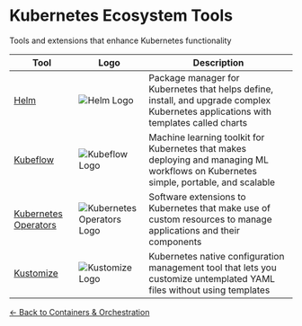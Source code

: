 # Kubernetes Ecosystem Tools

Tools and extensions that enhance Kubernetes functionality

| Tool | Logo | Description |
|------|------|-------------|
| [Helm](https://helm.sh/) | ![Helm Logo](/logos/devops/containers/helm.png) | Package manager for Kubernetes that helps define, install, and upgrade complex Kubernetes applications with templates called charts |
| [Kubeflow](https://www.kubeflow.org/) | ![Kubeflow Logo](/logos/devops/containers/kubeflow.png) | Machine learning toolkit for Kubernetes that makes deploying and managing ML workflows on Kubernetes simple, portable, and scalable |
| [Kubernetes Operators](https://operatorhub.io/) | ![Kubernetes Operators Logo](/logos/devops/containers/operators.png) | Software extensions to Kubernetes that make use of custom resources to manage applications and their components |
| [Kustomize](https://kustomize.io/) | ![Kustomize Logo](/logos/devops/containers/kustomize.png) | Kubernetes native configuration management tool that lets you customize untemplated YAML files without using templates |

[← Back to Containers & Orchestration](../)
